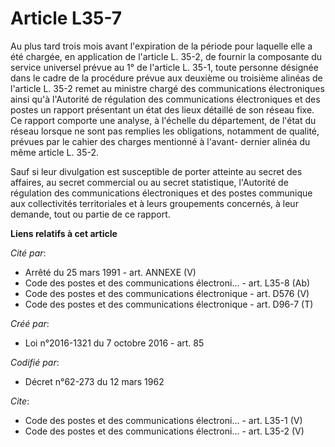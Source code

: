 # Article L35-7

Au plus tard trois mois avant l'expiration de la période pour laquelle elle a été chargée, en application de l'article L.
35-2, de fournir la composante du service universel prévue au 1° de l'article L. 35-1, toute personne désignée dans le cadre
de la procédure prévue aux deuxième ou troisième alinéas de l'article L. 35-2 remet au ministre chargé des communications
électroniques ainsi qu'à l'Autorité de régulation des communications électroniques et des postes un rapport présentant un
état des lieux détaillé de son réseau fixe. Ce rapport comporte une analyse, à l'échelle du département, de l'état du réseau
lorsque ne sont pas remplies les obligations, notamment de qualité, prévues par le cahier des charges mentionné à l'avant-
dernier alinéa du même article L. 35-2.

Sauf si leur divulgation est susceptible de porter atteinte au secret des affaires, au secret commercial ou au secret
statistique, l'Autorité de régulation des communications électroniques et des postes communique aux collectivités
territoriales et à leurs groupements concernés, à leur demande, tout ou partie de ce rapport.

**Liens relatifs à cet article**

_Cité par_:

  - Arrêté du 25 mars 1991 - art. ANNEXE (V)
  - Code des postes et des communications électroni... - art. L35-8 (Ab)
  - Code des postes et des communications électronique - art. D576 (V)
  - Code des postes et des communications électronique - art. D96-7 (T)

_Créé par_:

  - Loi n°2016-1321 du 7 octobre 2016 - art. 85

_Codifié par_:

  - Décret n°62-273 du 12 mars 1962

_Cite_:

  - Code des postes et des communications électroni... - art. L35-1 (V)
  - Code des postes et des communications électroni... - art. L35-2 (V)
